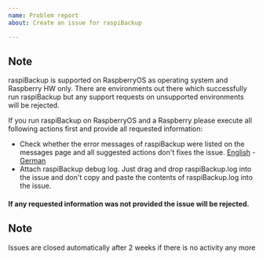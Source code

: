 ```yaml
---
name: Problem report
about: Create an issue for raspiBackup

---
```


## Note
raspiBackup is supported on RaspberryOS as operating system and Raspberry HW only. There are environments out there which successfully run raspiBackup but any support requests on unsupported environments will be rejected. 

If you run raspiBackup on RaspberryOS and a Raspberry please execute all following actions first and provide all requested information:

* Check whether the error messages of raspiBackup were listed on the messages page and all suggested actions don't fixes the issue. [English](https://linux-tips-and-tricks.de/en/rmessages) - [German](https://linux-tips-and-tricks.de/de/fehlermeldungen)
* Attach raspiBackup debug log. Just drag and drop raspiBackup.log into the issue and don't copy and paste the contents of raspiBackup.log into the issue.

#### If any requested information was not provided the issue will be rejected.

## Note
Issues are closed automatically after 2 weeks if there is no activity any more

